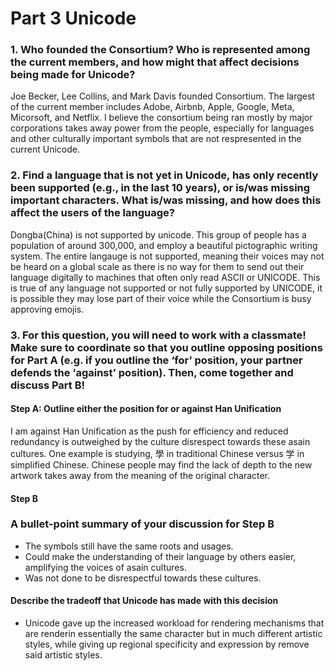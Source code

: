 # Part 3 Unicode

### 1. Who founded the Consortium? Who is represented among the current members, and how might that affect decisions being made for Unicode?

Joe Becker, Lee Collins, and Mark Davis founded Consortium. The largest of the current member includes Adobe, Airbnb, Apple, Google, Meta, Micorsoft, and Netflix. I believe the consortium being ran mostly by major corporations takes away power from the people, especially for languages and other culturally important symbols that are not respresented in the current Unicode.



### 2. Find a language that is not yet in Unicode, has only recently been supported (e.g., in the last 10 years), or is/was missing important characters. What is/was missing, and how does this affect the users of the language?

Dongba(China) is not supported by unicode. This group of people has a population of around 300,000, and employ a beautiful pictographic writing system. The entire langauge is not supported, meaning their voices may not be heard on a global scale as there is no way for them to send out their language digitally to machines that often only read ASCII or UNICODE. This is true of any language not supported or not fully supported by UNICODE, it is possible they may lose part of their voice while the Consortium is busy approving emojis.



### 3. For this question, you will need to work with a classmate! Make sure to coordinate so that you outline opposing positions for Part A (e.g. if you outline the ‘for’ position, your partner defends the ‘against’ position). Then, come together and discuss Part B!




#### Step A: Outline either the position for or against Han Unification

I am against Han Unification as the push for efficiency and reduced redundancy is outweighed by the culture disrespect towards these asain cultures. One example is studying, 學 in traditional Chinese versus 学 in simplified Chinese. Chinese people may find the lack of depth to the new artwork takes away from the meaning of the original character.



#### Step B
### A bullet-point summary of your discussion for Step B

- The symbols still have the same roots and usages.
- Could make the understanding of their language by others easier, amplifying the voices of asain cultures.
- Was not done to be disrespectful towards these cultures.


#### Describe the tradeoff that Unicode has made with this decision 

- Unicode gave up the increased workload for rendering mechanisms that are renderin essentially the same character but in much different artistic styles, while giving up regional specificity and expression by remove said artistic styles.
